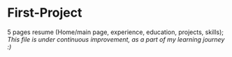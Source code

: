 # First-Project
5 pages resume (Home/main page, experience, education, projects, skills);
_This file is under continuous improvement, as a part of my learning journey :)_
